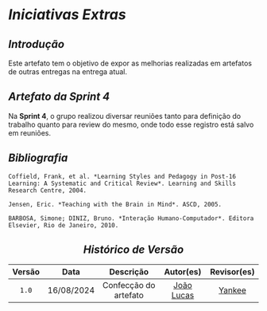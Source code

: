 # <a>*Iniciativas Extras*</a>

## <a>*Introdução*</a>

Este artefato tem o objetivo de expor as melhorias realizadas em artefatos de outras entregas na entrega atual.


## <a>*Artefato da Sprint 4*</a>

Na **Sprint 4**, o grupo realizou diversar reuniões tanto para definição do trabalho quanto para review do mesmo, onde todo esse registro está salvo em reuniões.

## <a>*Bibliografia*</a>

    Coffield, Frank, et al. *Learning Styles and Pedagogy in Post-16 Learning: A Systematic and Critical Review*. Learning and Skills Research Centre, 2004.

    Jensen, Eric. *Teaching with the Brain in Mind*. ASCD, 2005.

    BARBOSA, Simone; DINIZ, Bruno. *Interação Humano-Computador*. Editora Elsevier, Rio de Janeiro, 2010.

<center>

## <a>*Histórico de Versão*</a>

| Versão |    Data    |       Descrição       |                    Autor(es)                     |           Revisor(es)            |
| :----: | :--------: | :-------------------: | :----------------------------------------------: | :------------------------------: |
| `1.0`  | 16/08/2024 | Confecção do artefato | [João Lucas](https://github.com/VasconcelosJoao) | [Yankee](../Subgrupos/Yankee.md) |

</center>